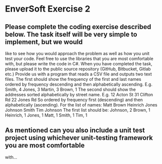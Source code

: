 # EnverSoft Exercise 2

## Please complete the coding exercise described below. The task itself will be very simple to implement, but we would 
like to see how you would approach the problem as well as how you unit test your code. Feel free to use the libraries 
that you are most comfortable with, but please write the code in C#. When you have completed the task, please upload 
it to the public source repository (GitHub, Bitbucket, Gitlab etc.) 
Provide us with a program that reads a CSV file and outputs two text files. 
The first should show the frequency of the first and last names ordered by frequency descending and then alphabetically 
ascending. 
E.g. 
Smith, 4 
Jones, 3 
Martin, 3 
Brown, 1 
The second should show the addresses sorted alphabetically by street name. 
E.g. 
12 Acton St 
31 Clifton Rd 
22 Jones Rd 
So ordered by frequency first (descending) and then alphabetically (ascending). 
For the list of names: 
Matt Brown 
Heinrich Jones 
Johnson Smith 
Tim Johnson 
The first list should be: 
Johnson, 2 
Brown, 1 
Heinrich, 1 
Jones, 1 
Matt, 1 
Smith, 1 
Tim, 1 
## As mentioned can you also include a unit test project using whichever unit-testing framework you are most comfortable 
with…
